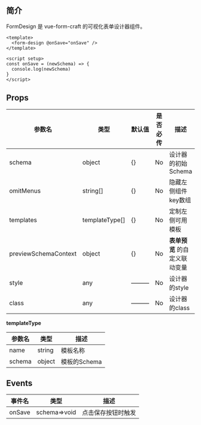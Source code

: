 ## 简介

FormDesign 是 vue-form-craft 的可视化表单设计器组件。

```vue
<template>
  <form-design @onSave="onSave" />
</template>

<script setup>
const onSave = (newSchema) => {
  console.log(newSchema)
}
</script>
```

## Props

| 参数名               | 类型           | 默认值 | 是否必传 | 描述                          |
| -------------------- | -------------- | ------ | -------- | ----------------------------- |
| schema               | object         | {}     | No       | 设计器的初始Schema            |
| omitMenus            | string[]       | {}     | No       | 隐藏左侧组件key数组           |
| templates            | templateType[] | {}     | No       | 定制左侧可用模板              |
| previewSchemaContext | object         | {}     | No       | **表单预览** 的自定义联动变量 |
| style                | any            | ———    | No       | 设计器的style                 |
| class                | any            | ———    | No       | 设计器的class                 |

**templateType**

| 参数名 | 类型   | 描述         |
| ------ | ------ | ------------ |
| name   | string | 模板名称     |
| schema | object | 模板的Schema |

## Events

| 事件名 | 类型         | 描述               |
| ------ | ------------ | ------------------ |
| onSave | schema=>void | 点击保存按钮时触发 |
